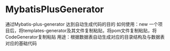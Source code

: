 # MybatisPlusGenerator
通过Mybatis-plus-generator 达到自动生成代码的目的 
如何使用：new 一个项目后，将templates-generator及其文件复制粘贴，将pom文件复制粘贴，将CodeGenerator复制粘贴
用途：根据数据表自动生成对应的目录结构及与数据表对应的基础代码
